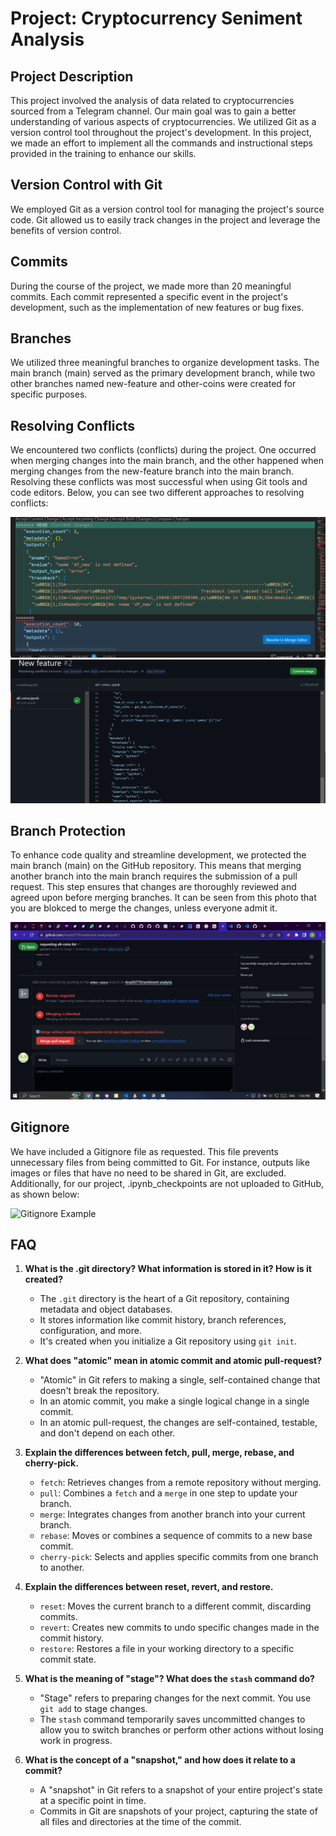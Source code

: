 # Project: Cryptocurrency Seniment Analysis

## Project Description
This project involved the analysis of data related to cryptocurrencies sourced from a Telegram channel. Our main goal was to gain a better understanding of various aspects of cryptocurrencies. We utilized Git as a version control tool throughout the project's development. In this project, we made an effort to implement all the commands and instructional steps provided in the training to enhance our skills.

## Version Control with Git
We employed Git as a version control tool for managing the project's source code. Git allowed us to easily track changes in the project and leverage the benefits of version control.

## Commits
During the course of the project, we made more than 20 meaningful commits. Each commit represented a specific event in the project's development, such as the implementation of new features or bug fixes.

## Branches
We utilized three meaningful branches to organize development tasks. The main branch (main) served as the primary development branch, while two other branches named new-feature and other-coins were created for specific purposes.

## Resolving Conflicts
We encountered two conflicts (conflicts) during the project. One occurred when merging changes into the main branch, and the other happened when merging changes from the new-feature branch into the main branch. Resolving these conflicts was most successful when using Git tools and code editors. Below, you can see two different approaches to resolving conflicts:

![Conflict Resolution 1](https://github.com/ArashST79/sentiment-analysis/blob/main/Screenshot%20(667).png
)
![Conflict Resolution 2](https://github.com/ArashST79/sentiment-analysis/blob/main/Screenshot%20(672).png
)

## Branch Protection
To enhance code quality and streamline development, we protected the main branch (main) on the GitHub repository. This means that merging another branch into the main branch requires the submission of a pull request. This step ensures that changes are thoroughly reviewed and agreed upon before merging branches. It can be seen from this photo that you are blokced to merge the changes, unless everyone admit it.

![pull request](https://github.com/ArashST79/sentiment-analysis/blob/main/Screenshot%20(671).png
)

## Gitignore
We have included a Gitignore file as requested. This file prevents unnecessary files from being committed to Git. For instance, outputs like images or files that have no need to be shared in Git, are excluded. Additionally, for our project, .ipynb_checkpoints are not uploaded to GitHub, as shown below:

![Gitignore Example](https://github.com/ArashST79/sentiment-analysis/blob/main/.gitignore)

## FAQ

1. **What is the .git directory? What information is stored in it? How is it created?**
   - The `.git` directory is the heart of a Git repository, containing metadata and object databases.
   - It stores information like commit history, branch references, configuration, and more.
   - It's created when you initialize a Git repository using `git init`.

2. **What does "atomic" mean in atomic commit and atomic pull-request?**
   - "Atomic" in Git refers to making a single, self-contained change that doesn't break the repository.
   - In an atomic commit, you make a single logical change in a single commit.
   - In an atomic pull-request, the changes are self-contained, testable, and don't depend on each other.

3. **Explain the differences between fetch, pull, merge, rebase, and cherry-pick.**
   - `fetch`: Retrieves changes from a remote repository without merging.
   - `pull`: Combines a `fetch` and a `merge` in one step to update your branch.
   - `merge`: Integrates changes from another branch into your current branch.
   - `rebase`: Moves or combines a sequence of commits to a new base commit.
   - `cherry-pick`: Selects and applies specific commits from one branch to another.

4. **Explain the differences between reset, revert, and restore.**
   - `reset`: Moves the current branch to a different commit, discarding commits.
   - `revert`: Creates new commits to undo specific changes made in the commit history.
   - `restore`: Restores a file in your working directory to a specific commit state.

5. **What is the meaning of "stage"? What does the `stash` command do?**
   - "Stage" refers to preparing changes for the next commit. You use `git add` to stage changes.
   - The `stash` command temporarily saves uncommitted changes to allow you to switch branches or perform other actions without losing work in progress.

6. **What is the concept of a "snapshot," and how does it relate to a commit?**
   - A "snapshot" in Git refers to a snapshot of your entire project's state at a specific point in time.
   - Commits in Git are snapshots of your project, capturing the state of all files and directories at the time of the commit.


